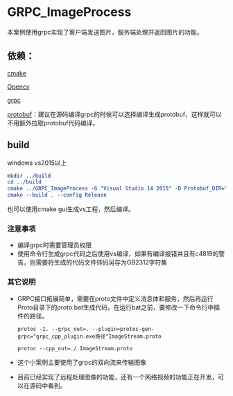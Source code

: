# GRPC_ImageProcess

本案例使用grpc实现了客户端发送图片，服务端处理并返回图片的功能。

## 依赖：

[cmake](https://www.baidu.com/link?url=dHrT2QG73Ijl7lXi2pxoZifXPy6FOju5jtPQ5phD-CO&wd=&eqid=dfe39b890006bdc200000004617013b9)

[Opencv](https://opencv.org/)

[grpc](https://github.com/grpc/grpc)

[protobuf](https://github.com/protocolbuffers/protobuf)：建议在源码编译grpc的时候可以选择编译生成protobuf，这样就可以不用额外拉取protobuf代码编译。

## build

windows vs2015以上

```cmake
mkdir ../build
cd ../build
cmake ../GRPC_ImageProcess -G "Visual Studio 14 2015" -D Protobuf_DIR="..." -D OpenCV_DIR="..." -D gRPC_DIR="..."
cmake --build . --config Release
```

也可以使用cmake gui生成vs工程，然后编译。



### 注意事项

* 编译grpc时需要管理员权限
* 使用命令行生成grpc代码之后使用vs编译，如果有编译报错并且有c4819的警告，则需要将生成的代码文件转码另存为GB2312字符集



### 其它说明

* GRPC接口拓展简单，需要在proto文件中定义消息体和服务，然后再运行Proto目录下的proto.bat生成代码，在运行bat之前，要修改一下命令行中插件的路径。

  `protoc -I. --grpc_out=. --plugin=protoc-gen-grpc="grpc_cpp_plugin.exe路径"ImageStream.proto `

  `protoc --cpp_out=./ ImageStream.proto`

* 这个小案例主要使用了grpc的双向流来传输图像

* 目前已经实现了远程处理图像的功能，还有一个网络视频的功能正在开发，可以在源码中看到。

  
